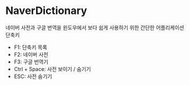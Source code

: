 # NaverDictionary
네이버 사전과 구글 번역을 윈도우에서 보다 쉽게 사용하기 위한 간단한 어플리케이션
단축키
 - F1: 단축키 목록
 - F2: 네이버 사전
 - F3: 구글 번역기
 - Ctrl + Space: 사전 보이기 / 숨기기
 - ESC:  사전 숨기기
